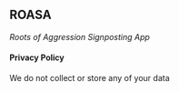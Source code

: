 ## ROASA

_Roots of Aggression Signposting App_

#### Privacy Policy

We do not collect or store any of your data
